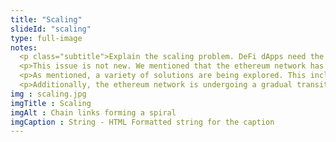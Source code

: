 ```yaml
--- 
title: "Scaling"
slideId: "scaling"
type: full-image
notes: 
  <p class="subtitle">Explain the scaling problem. DeFi dApps need the base layer they are built upon to find success, otherwise DeFi will have trouble catching up. There are a variety of possible scaling solutions that are being explored, like second layer networks and sharding.</p>
  <p>This issue is not new. We mentioned that the ethereum network has experienced backlogs, delays, and high fees (as mentioned earlier with Cryptokitties). There are multiple projects looking to solve this problem, and they have been working in a variety of ways to address the limitations of the network. The inability to scale must be addressed for DeFi dapps to grow, but the next generation of ethereum developers are well on their way to achieving this goal.</p>
  <p>As mentioned, a variety of solutions are being explored. This includes ways to improve the efficiency of payment processing or how smart contracts function. Many have to do with adding a "second layer" to the network that allows for the quicker processing of transactions.</p>
  <p>Additionally, the ethereum network is undergoing a gradual transition towards what is being called Eth 2.0, which includes a move to proof-of-stake mining that when combined with a viable second layer solution could make the way nodes reach consensus more efficient. Vitalik Buterin claims that a shift to Eth 2.0 will increase transaction throughput, scaling up from 2000 to 3000tx/second in the first couple of years to 100k tx/s once the ethereum 2.0 protocol is fully installed.</p>
img : scaling.jpg
imgTitle : Scaling
imgAlt : Chain links forming a spiral
imgCaption : String - HTML Formatted string for the caption
---
```


